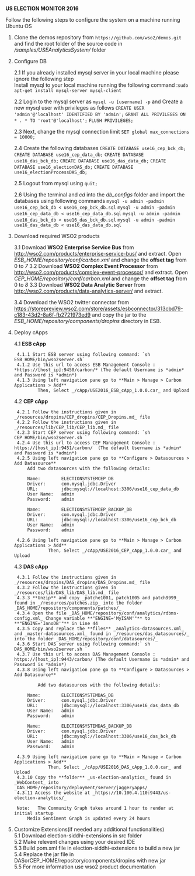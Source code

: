 __US ELECTION MONITOR 2016__

Follow the following steps to configure the system on a machine running Ubuntu OS

1. Clone the demos repository from `https://github.com/wso2/demos.git` and find the root folder of the source code in _/samples/USEAnalyticsSystem/_ folder

2. Configure DB 
    
    2.1 If you already installed mysql server in your local machine please ignore the following step	
        Install mysql to your local machine running the following command :`sudo apt-get install mysql-server mysql-client` 
            
    2.2 Login to the mysql server as `mysql -u [username] -p` and Create a new mysql user with privileges as follows
        `CREATE USER 'admin'@'localhost' IDENTIFIED BY 'admin';`
        `GRANT ALL PRIVILEGES ON * . * TO 'root'@'localhost';`
        `FLUSH PRIVILEGES;`
            
    2.3 Next, change the mysql connection limit
        `SET global max_connections = 10000;`  
           		    
    2.4 Create the following databases
        `CREATE DATABASE use16_cep_bck_db;`
   		`CREATE DATABASE use16_cep_data_db;`
   		`CREATE DATABASE use16_das_bck_db;`
   		`CREATE DATABASE use16_das_data_db;`
   		`CREATE DATABASE use16_electionDAS_db;`
   		`CREATE DATABASE use16_electionProcessDAS_db;`
   		    
    2.5 Logout from mysql using `quit;`
           
    2.6  Using the terminal and _cd_ into the _db_configs_ folder and import the databases using following commands 
        `mysql -u admin -padmin  use16_cep_bck_db < use16_cep_bck_db.sql` 
        `mysql -u admin -padmin  use16_cep_data_db < use16_cep_data_db.sql`
        `mysql -u admin -padmin  use16_das_bck_db < use16_das_bck_db.sql`
        `mysql -u admin -padmin  use16_das_data_db < use16_das_data_db.sql`
        
3. Download required WSO2 products 

	 3.1 Download **WSO2 Enterprise Service Bus** from http://wso2.com/products/enterprise-service-bus/ and extract.
	    Open _ESB_HOME/repository/conf/carbon.xml_ and change the **offset tag** from 0 to _7_
	 3.2 Download **WSO2 Complex Event Processor** from http://wso2.com/products/complex-event-processor/ and extract.
	    Open _CEP_HOME/repository/conf/carbon.xml_ and change the **offset tag** from 0 to _8_
	 3.3 Download **WSO2 Data Analytic Server** from http://wso2.com/products/data-analytics-server/ and extract. 
	    
	 3.4 Download the WSO2 twitter connector from https://storepreview.wso2.com/store/assets/esbconnector/313cbd79-c183-43d2-8a6f-fb2721973ed9
	 and copy the jar to the _ESB_HOME/repository/components/dropins_ directory in ESB.  
	 
4. Deploy cApps  

	 4.1 **ESB cApp**  
	    
	   	4.1.1 Start ESB server using following command: `sh ESB_HOME/bin/wso2server.sh`  
	   	4.1.2 Use this url to access ESB Management Console : *https://[host_ip]:9450/carbon/* (The default Username is *admin* and Password is *admin*)  
	   	4.1.3 Using left navigation pane go to **Main > Manage > Carbon Applications > Add**
	        	Then, Select _/cApp/USE2016_ESB_cApp_1.0.0.car_ and Upload
	        
	 4.2 **CEP cApp**  
	   
	   	4.2.1 Follow the instructions given in _/resources/dropins/CEP_dropins/CEP_Dropins.md_ file
	   	4.2.2 Follow the instructions given in _/resources/lib/CEP_lib/CEP_lib.md_ file 
	   	4.2.3 Start CEP server using following command: `sh CEP_HOME/bin/wso2server.sh ` 
	   	4.2.4 Use this url to access CEP Management Console : https://[host_ip]:9451/carbon/  (The default Username is *admin* and Password is *admin*)  
	   	4.2.5 Using left navigation pane go to **Configure > Datasources > Add Datasource**
	   		Add two datasources with the following details:
	   
	   		Name:        ELECTIONSYSTEMCEP_DB
	   		Driver:      com.mysql.jdbc.Driver
	   		URL:         jdbc:mysql://localhost:3306/use16_cep_data_db
	   		User Name:   admin
	   		Password:    admin
	   
	   		Name:        ELECTIONSYSTEMCEP_BACKUP_DB
	   		Driver:      com.mysql.jdbc.Driver
	   		URL:         jdbc:mysql://localhost:3306/use16_cep_bck_db
	   		User Name:   admin
	   		Password:    admin
	   
	   	4.2.6 Using left navigation pane go to **Main > Manage > Carbon Applications > Add**
             		Then, Select _/cApp/USE2016_CEP_cApp_1.0.0.car_ and Upload
             	        
	 4.3 **DAS cApp**  
	  
	   	4.3.1 Follow the instructions given in _/resources/dropins/DAS_dropins/DAS_Dropins.md_ file  
	   	4.3.2 Follow the instructions given in _/resources/lib/DAS_lib/DAS_lib.md_ file  
	   	4.3.3 **Unzip** and copy _patche1001, patch1005 and patch9999_ found in _/resources/patches.zip_ into the folder _DAS_HOME/repository/components/patches/_  
	   	4.3.4 Open the file _DAS_HOME/repository/conf/analytics/rdbms-config.xml_ Change variable **"ENGINE='MyISAM'"** to **"ENGINE='InnoDB'"** in Line 44  
	   	4.3.5 Copy and replace the **files** _analytics-datasources.xml_ and _master-datasources.xml_ found in _/resources/das_datasources/_ into the folder _DAS_HOME/repository/conf/datasources/_   
	   	4.3.6 Start DAS server using following command:` sh DAS_HOME/bin/wso2server.sh `   
	   	4.3.7 Use this url to access DAS Management Console : https://[host_ip]:9443/carbon/ (The default Username is *admin* and Password is *admin*)     
	   	4.3.8 Using left navigation pane go to **Configure > Datasources > Add Datasource**
	   
       			Add two datasources with the following details:
     
      		Name:        ELECTIONSYSTEMDAS_DB  
      		Driver:      com.mysql.jdbc.Driver  
      		URL:         jdbc:mysql://localhost:3306/use16_das_data_db  
      		User Name:   admin  
      		Password:    admin  
             	   
      		Name:        ELECTIONSYSTEMDAS_BACKUP_DB  
      		Driver:      com.mysql.jdbc.Driver  
      		URL:         jdbc:mysql://localhost:3306/use16_das_bck_db  
      		User Name:   admin  
      		Password:    admin  
       
	   	4.3.9 Using left navigation pane go to **Main > Manage > Carbon Applications > Add**
                    Then, Select _/cApp/USE2016_DAS_cApp_1.0.0.car_ and Upload   
	   	4.3.10 Copy the **folder** _us-election-analytics_ found in _WebContent_ into _DAS_HOME/repository/deployment/server/jaggeryapps/_   
		4.3.11 Access the website at _https://10.100.4.110:9443/us-election-analytics/_   

		Note: 	The Community Graph takes around 1 hour to render at initial startup     
			Media Sentiment Graph is updated every 24 hours     
			

5. Customize Extensions(if needed any additional functionalities)  
	 5.1 Download election-siddhi-extensions in src folder  
	 5.2 Make relevent changes using your desired IDE  
	 5.3 Build pom.xml file in election-siddhi-extensions to build a new jar  
	 5.4 Replace the jar file in DASorCEP_HOME/repository/components/dropins with new jar  
	 5.5 For more information use wso2 product documentation  
